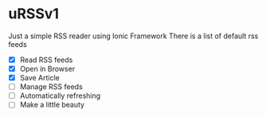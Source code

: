 # uRSSv1

Just a simple RSS reader using Ionic Framework
There is a list of default rss feeds

- [x] Read RSS feeds
- [x] Open in Browser
- [x] Save Article
- [ ] Manage RSS feeds
- [ ] Automatically refreshing
- [ ] Make a little beauty